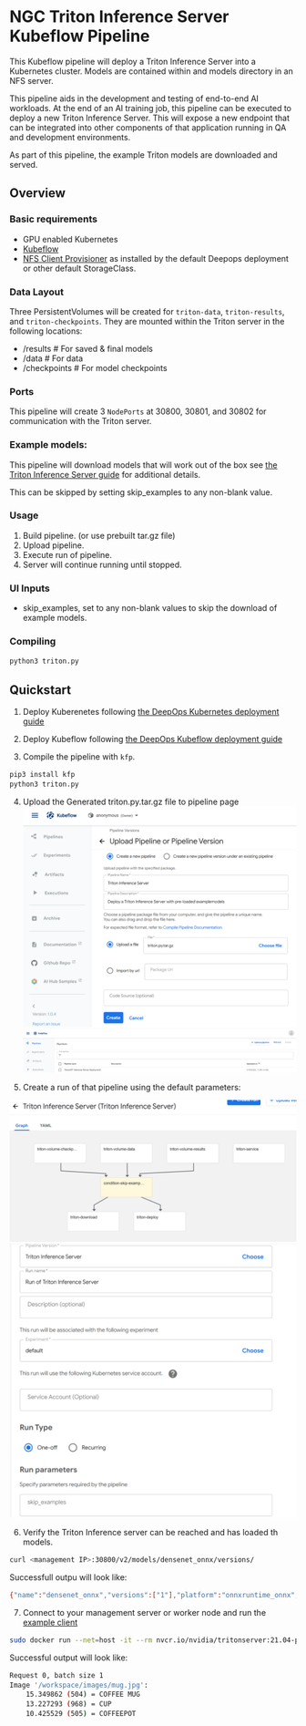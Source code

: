 # NGC Triton Inference Server Kubeflow Pipeline

This Kubeflow pipeline will deploy a Triton Inference Server into a Kubernetes cluster. Models are contained within and models directory in an NFS server.

This pipeline aids in the development and testing of end-to-end AI workloads. At the end of an AI training job, this pipeline can be executed to deploy a new Triton Inference Server. This will expose a new endpoint that can be integrated into other components of that application running in QA and development environments.

As part of this pipeline, the example Triton models are downloaded and served.

## Overview

### Basic requirements

* GPU enabled Kubernetes
* [Kubeflow](../../../../docs/k8s-cluster/kubeflow.md)
* [NFS Client Provisioner](../../../../playbooks/k8s-cluster/nfs-client-provisioner.yml) as installed by the default Deepops deployment or other default StorageClass.

### Data Layout

Three PersistentVolumes will be created for `triton-data`, `triton-results`, and `triton-checkpoints`. They are mounted within the Triton server in the following locations:
* /results # For saved & final models
* /data # For data
* /checkpoints # For model checkpoints

### Ports

This pipeline will create 3 `NodePorts` at 30800, 30801, and 30802 for communication with the Triton server.

### Example models:

This pipeline will download models that will work out of the box see [the Triton Inference Server guide](https://docs.nvidia.com/deeplearning/sdk/triton-inference-server-master-branch-guide/docs/run.html#example-model-repository) for additional details.

This can be skipped by setting skip_examples to any non-blank value.

### Usage

1. Build pipeline. (or use prebuilt tar.gz file)
2. Upload pipeline.
3. Execute run of pipeline.
4. Server will continue running until stopped.

### UI Inputs

* skip_examples, set to any non-blank values to skip the download of example models.

### Compiling

```sh
python3 triton.py
```

## Quickstart

1. Deploy Kuberenetes following [the DeepOps Kubernetes deployment guide](../../../../docs/kubernetes-cluster.md)

2. Deploy Kubeflow following [the DeepOps Kubeflow deployment guide](../../../../docs/kubeflow.md)

3. Compile the pipeline with `kfp`.
```sh
pip3 install kfp
python3 triton.py
```

4. Upload the Generated triton.py.tar.gz file to pipeline page
![upload](kubeflow-pipelines-0.PNG)
![view](kubeflow-pipelines-1.PNG)

5. Create a run of that pipeline using the default parameters:

![execute](kubeflow-pipelines-2.PNG)
![configure](kubeflow-pipelines-3.PNG)

6. Verify the Triton Inference server can be reached and has loaded th models.

```sh
curl <management IP>:30800/v2/models/densenet_onnx/versions/
```

Successfull outpu will look like:
```sh
{"name":"densenet_onnx","versions":["1"],"platform":"onnxruntime_onnx","inputs":[{"name":"data_0","datatype":"FP32","shape":[3,224,224]}],"outputs":[{"name":"fc6_1","datatype":"FP32","shape":[1000]}]}

```

7. Connect to your management server or worker node and run the [example client](https://docs.nvidia.com/deeplearning/sdk/triton-inference-server-master-branch-guide/docs/client_example.html#section-getting-the-client-examples)
```sh
sudo docker run --net=host -it --rm nvcr.io/nvidia/tritonserver:21.04-py3-sdk /workspace/install/bin/image_client -m densenet_onnx -c 3 -s INCEPTION /workspace/images/mug.jpg
```

Successful output will look like:
```sh
Request 0, batch size 1
Image '/workspace/images/mug.jpg':
    15.349862 (504) = COFFEE MUG
    13.227293 (968) = CUP
    10.425529 (505) = COFFEEPOT
 ```
